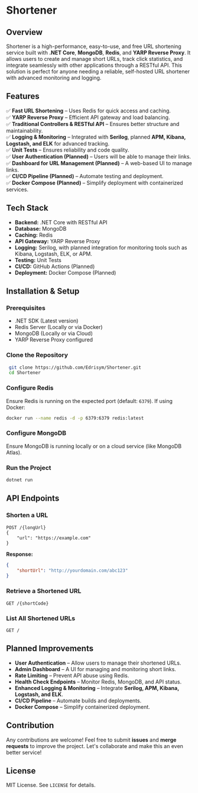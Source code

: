 # Shortener

## Overview
Shortener is a high-performance, easy-to-use, and free URL shortening service built with **.NET Core**, **MongoDB**, **Redis**, and **YARP Reverse Proxy**. It allows users to create and manage short URLs, track click statistics, and integrate seamlessly with other applications through a RESTful API. This solution is perfect for anyone needing a reliable, self-hosted URL shortener with advanced monitoring and logging.

## Features
✅ **Fast URL Shortening** – Uses Redis for quick access and caching.    
✅ **YARP Reverse Proxy** – Efficient API gateway and load balancing.        
✅ **Traditional Controllers & RESTful API** – Ensures better structure and maintainability.     
✅ **Logging & Monitoring** – Integrated with **Serilog**, planned **APM, Kibana, Logstash, and ELK** for advanced tracking.      
✅ **Unit Tests** – Ensures reliability and code quality.        
✅ **User Authentication (Planned)** – Users will be able to manage their links.        
✅ **Dashboard for URL Management (Planned)** – A web-based UI to manage links.  
✅ **CI/CD Pipeline (Planned)** – Automate testing and deployment.   
✅ **Docker Compose (Planned)** – Simplify deployment with containerized services.

## Tech Stack
- **Backend:** .NET Core with RESTful API
- **Database:** MongoDB
- **Caching:** Redis
- **API Gateway:** YARP Reverse Proxy
- **Logging:** Serilog, with planned integration for monitoring tools such as Kibana, Logstash, ELK, or APM.
- **Testing:** Unit Tests
- **CI/CD:** GitHub Actions (Planned)
- **Deployment:** Docker Compose (Planned)

## Installation & Setup

### Prerequisites
- .NET SDK (Latest version)
- Redis Server (Locally or via Docker)
- MongoDB (Locally or via Cloud)
- YARP Reverse Proxy configured

### Clone the Repository
```sh
 git clone https://github.com/Edrisym/Shortener.git
 cd Shortener
```

### Configure Redis
Ensure Redis is running on the expected port (default: `6379`). If using Docker:
```sh
docker run --name redis -d -p 6379:6379 redis:latest
```

### Configure MongoDB
Ensure MongoDB is running locally or on a cloud service (like MongoDB Atlas).

### Run the Project
```sh
dotnet run
```

## API Endpoints

### Shorten a URL
```http
POST /{longUrl}
{
    "url": "https://example.com"
}
```
**Response:**
```json
{
    "shortUrl": "http://yourdomain.com/abc123"
}
```

### Retrieve a Shortened URL
```http
GET /{shortCode}
```

### List All Shortened URLs
```http
GET /
```

## Planned Improvements
- **User Authentication** – Allow users to manage their shortened URLs.
- **Admin Dashboard** – A UI for managing and monitoring short links.
- **Rate Limiting** – Prevent API abuse using Redis.
- **Health Check Endpoints** – Monitor Redis, MongoDB, and API status.
- **Enhanced Logging & Monitoring** – Integrate **Serilog, APM, Kibana, Logstash, and ELK**.
- **CI/CD Pipeline** – Automate builds and deployments.
- **Docker Compose** – Simplify containerized deployment.

## Contribution
Any contributions are welcome! Feel free to submit **issues** and **merge requests** to improve the project. Let's collaborate and make this an even better service!

## License
MIT License. See `LICENSE` for details.
